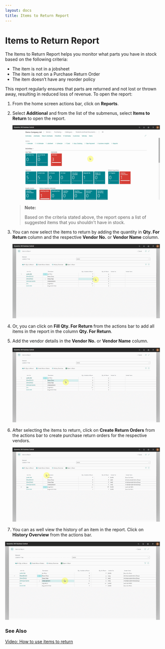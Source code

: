 ```yaml
---
layout: docs
title: Items to Return Report 
---
```


# Items to Return Report 
The Items to Return Report helps you monitor what parts you have in stock based on the following criteria:
- The item is not in a jobsheet
- The item is not on a Purchase Return Order
- The item doesn’t have any reorder policy

This report regularly ensures that parts are returned and not lost or thrown away, resulting in reduced loss of revenue. To open the report:

1. From the home screen actions bar, click on **Reports**.
2. Select **Additional** and from the list of the submenus, select **Items to Return** to open the report.

    ![](media/garagehive-items-to-return1.gif)

    > **Note:**
    >
    > Based on the criteria stated above, the report opens a list of suggested items that you shouldn't have in stock. 

3. You can now select the items to return by adding the quantity in **Qty. For Return** column and the respective **Vendor No.** or **Vendor Name** column.

    ![](media/garagehive-items-to-return2.gif)

4. Or, you can click on **Fill Qty. For Return** from the actions bar to add all items in the report in the column **Qty. For Return**. 
5. Add the vendor details in the **Vendor No.** or **Vendor Name** column.

    ![](media/garagehive-items-to-return3.gif)

6. After selecting the items to return, click on **Create Return Orders** from the actions bar to create purchase return orders for the respective vendors. 

    ![](media/garagehive-items-to-return4.gif)

7. You can as well view the history of an item in the report. Click on **History Overview** from the actions bar.

![](media/garagehive-items-to-return5.gif)

### **See Also**

[Video: How to use items to return](https://www.youtube.com/watch?v=WH-hKLISWds)

